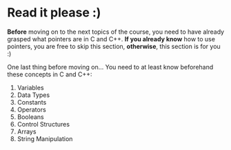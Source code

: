 # Read it please :)

**Before** moving on to the next topics of the course, you need to have already grasped what pointers are in C and C++. **If you already know** how to use pointers, you are free to skip this section, **otherwise**, this section is for you :)

One last thing before moving on... You need to at least know beforehand these concepts in C and C++:

1. Variables
3. Data Types
4. Constants
5. Operators
6. Booleans
7. Control Structures
8. Arrays
9. String Manipulation

